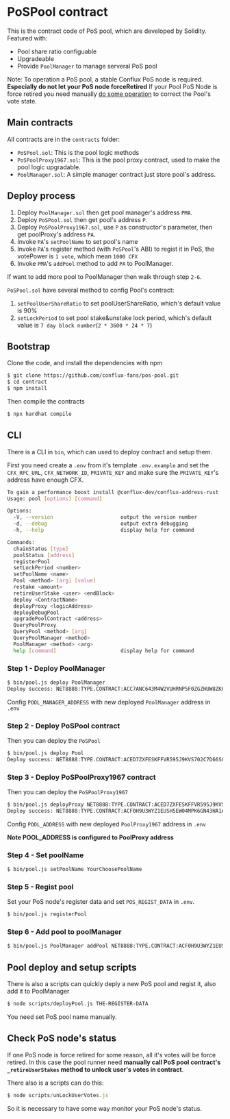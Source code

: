 # PoSPool contract

This is the contract code of PoS pool, which are developed by Solidity. Featured with:

* Pool share ratio configuable
* Upgradeable
* Provide `PoolManager` to manage serveral PoS pool

Note: To operation a PoS pool, a stable Conflux PoS node is required. **Especially do not let your PoS node forceRetired**
If your Pool PoS Node is force retired you need manually [do some operation](./PoolForceRetired.md) to correct the Pool's vote state.

## Main contracts

All contracts are in the `contracts` folder:

* `PoSPool.sol`: This is the pool logic methods
* `PoSPoolProxy1967.sol`: This is the pool proxy contract, used to make the pool logic upgradable.
* `PoolManager.sol`: A simple manager contract just store pool's address.

## Deploy process

1. Deploy `PoolManager.sol` then get pool manager's address `PMA`.
2. Deploy `PoSPool.sol` then get pool's address `P`.
3. Deploy `PoSPoolProxy1967.sol`, use `P` as constructor's parameter, then get poolProxy's address `PA`.
4. Invoke `PA`'s `setPoolName` to set pool's name
5. Invoke `PA`'s register method (with `PoSPool`'s ABI) to regist it in PoS, the votePower is `1 vote`, which mean `1000 CFX`
6. Invoke `PMA`'s `addPool` method to add `PA` to PoolManager.

If want to add more pool to PoolManager then walk through step `2-6`.

`PoSPool.sol` have several method to config Pool's contract:

1. `setPoolUserShareRatio` to set poolUserShareRatio, which's default value is 90%
2. `setLockPeriod` to set pool stake&unstake lock period, which's default value is `7 day block number`(`2 * 3600 * 24 * 7`)

## Bootstrap

Clone the code, and install the dependencies with npm

```sh
$ git clone https://github.com/conflux-fans/pos-pool.git
$ cd contract
$ npm install
```

Then compile the contracts

```sh
$ npx hardhat compile
```

## CLI

There is a CLI in `bin`, which can used to deploy contract and setup them.

First you need create a `.env` from it's template `.env.example` and set the `CFX_RPC_URL`, `CFX_NETWORK_ID`, `PRIVATE_KEY` and make sure the `PRIVATE_KEY`'s address have enough CFX.

```sh
To gain a performance boost install @conflux-dev/conflux-address-rust
Usage: pool [options] [command]

Options:
  -V, --version                      output the version number
  -d, --debug                        output extra debugging
  -h, --help                         display help for command

Commands:
  chainStatus [type]
  poolStatus [address]
  registerPool
  setLockPeriod <number>
  setPoolName <name>
  Pool <method> [arg] [value]
  restake <amount>
  retireUserStake <user> <endBlock>
  deploy <ContractName>
  deployProxy <logicAddress>
  deployDebugPool
  upgradePoolContract <address>
  QueryPoolProxy
  QueryPool <method> [arg]
  QueryPoolManager <method>
  PoolManager <method> <arg>
  help [command]                     display help for command
```

### Step 1 - Deploy PoolManager

```sh
$ bin/pool.js deploy PoolManager
Deploy success: NET8888:TYPE.CONTRACT:ACC7ANC643M4W2VUHRNP5F0ZGZHUW8ZK6AENY2XB11
```

Config `POOL_MANAGER_ADDRESS` with new deployed `PoolManager` address in `.env`

### Step 2 - Deploy PoSPool contract

Then you can deploy the `PoSPool`

```sh
$ bin/pool.js deploy Pool
Deploy success: NET8888:TYPE.CONTRACT:ACED7ZXFESKFFVR595J9KVS702C7D66SCUAMGHDPAA
```

### Step 3 - Deploy PoSPoolProxy1967 contract

Then you can deploy the `PoSPoolProxy1967`

```sh
$ bin/pool.js deployProxy NET8888:TYPE.CONTRACT:ACED7ZXFESKFFVR595J9KVS702C7D66SCUAMGHDPAA
Deploy success: NET8888:TYPE.CONTRACT:ACF0H9U3WYZ1EUSH5EW04MPK6GN43HA1A6FWG7ZB0W
```

Config `POOL_ADDRESS` with new deployed `PoolProxy1967` address in `.env`

**Note POOL_ADDRESS is configured to PoolProxy address**

### Step 4 - Set poolName

```sh
$ bin/pool.js setPoolName YourChoosePoolName
```

### Step 5 - Regist pool

Set your PoS node's register data and set `POS_REGIST_DATA` in `.env`.

```sh
$ bin/pool.js registerPool
```

### Step 6 - Add pool to poolManager

```sh
$ bin/pool.js PoolManager addPool NET8888:TYPE.CONTRACT:ACF0H9U3WYZ1EUSH5EW04MPK6GN43HA1A6FWG7ZB0W
```

## Pool deploy and setup scripts

There is also a scripts can quickly deply a new PoS pool and regist it, also add it to PoolManager

```sh
$ node scripts/deployPool.js THE-REGISTER-DATA
```

You need set PoS pool name manually.

## Check PoS node's status

If one PoS node is force retired for some reason, all it's votes will be force retired. In this case the pool runner need **manually call PoS pool contract's `_retireUserStakes` method to unlock user's votes in contract**.

There also is a scripts can do this:

```js
$ node scripts/unLockUserVotes.js
```

So it is necessary to have some way monitor your PoS node's status.
